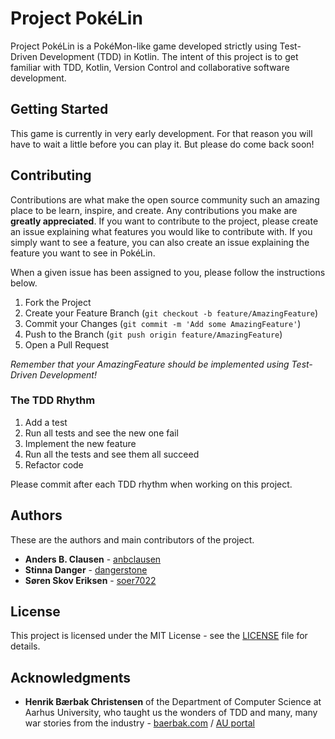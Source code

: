 # Project PokéLin
Project PokéLin is a PokéMon-like game developed strictly using Test-Driven Development (TDD) in Kotlin.
The intent of this project is to get familiar with TDD, Kotlin, Version Control and collaborative software development. 

## Getting Started
This game is currently in very early development. For that reason you will have to wait a little before you can play it. But please do come back soon!

## Contributing
Contributions are what make the open source community such an amazing place to be learn, inspire, and create. Any contributions you make are **greatly appreciated**.
If you want to contribute to the project, please create an issue explaining what features you would like to contribute with. If you simply want to see a feature, you can also create an issue explaining the feature you want to see in PokéLin.

When a given issue has been assigned to you, please follow the instructions below.

1. Fork the Project
2. Create your Feature Branch (`git checkout -b feature/AmazingFeature`)
3. Commit your Changes (`git commit -m 'Add some AmazingFeature'`)
4. Push to the Branch (`git push origin feature/AmazingFeature`)
5. Open a Pull Request

*Remember that your AmazingFeature should be implemented using Test-Driven Development!*

### The TDD Rhythm
1. Add a test
2. Run all tests and see the new one fail
3. Implement the new feature
4. Run all the tests and see them all succeed
5. Refactor code

Please commit after each TDD rhythm when working on this project.

## Authors
These are the authors and main contributors of the project.
* **Anders B. Clausen** - [anbclausen](https://github.com/anbclausen)
* **Stinna Danger** - [dangerstone](https://github.com/dangerstone)
* **Søren Skov Eriksen** - [soer7022](https://github.com/soer7022)

## License
This project is licensed under the MIT License - see the [LICENSE](LICENSE) file for details.

## Acknowledgments
* **Henrik Bærbak Christensen** of the Department of Computer Science at Aarhus University, who taught us the wonders of TDD and many, many war stories from the industry - [baerbak.com](http://www.baerbak.com/) / [AU portal](https://pure.au.dk/portal/da/hbc@cs.au.dk)
